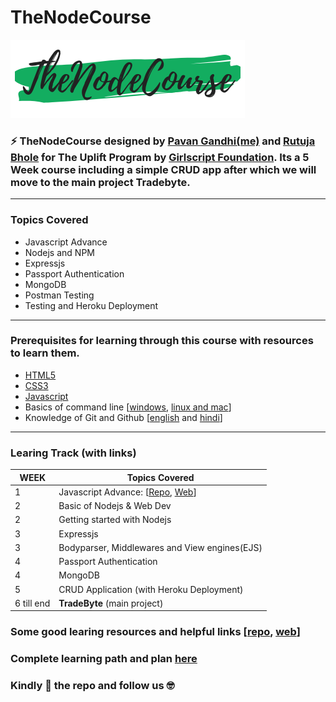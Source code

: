 # TheNodeCourse

![logo](logo.png)

### ⚡ TheNodeCourse designed by [Pavan Gandhi(me)](https://github.com/iampavangandhi) and [Rutuja Bhole](https://github.com/vectorrb) for The Uplift Program by [Girlscript Foundation](https://www.girlscript.tech/home). Its a 5 Week course including a simple CRUD app after which we will move to the main project **Tradebyte**.

---

### Topics Covered

- Javascript Advance
- Nodejs and NPM
- Expressjs
- Passport Authentication
- MongoDB
- Postman Testing
- Testing and Heroku Deployment

---

### Prerequisites for learning through this course with resources to learn them.

- [HTML5](https://youtu.be/UB1O30fR-EE)
- [CSS3](https://youtu.be/yfoY53QXEnI)
- [Javascript](https://www.youtube.com/playlist?list=PLDyQo7g0_nsX8_gZAB8KD1lL4j4halQBJ)
- Basics of command line [[windows](https://youtu.be/QISdBQDEiJ8), [linux and mac](https://youtu.be/BGjTboXjH28)]
- Knowledge of Git and Github [[english](https://youtu.be/SWYqp7iY_Tc) and [hindi](https://youtu.be/iR5WIknxdkY)]

---

### Learing Track (with links)

| WEEK       | Topics Covered                                                                                                                                                                                        |
| ---------- | ----------------------------------------------------------------------------------------------------------------------------------------------------------------------------------------------------- |
| 1          | Javascript Advance: [[Repo](https://github.com/iampavangandhi/TheNodeCourse/tree/master/01%20Javascript%20Advance), [Web](https://iampavangandhi.github.io/TheNodeCourse/01%20Javascript%20Advance/)] |
| 2          | Basic of Nodejs & Web Dev                                                                                                                                                                             |
| 2          | Getting started with Nodejs                                                                                                                                                                           |
| 3          | Expressjs                                                                                                                                                                                             |
| 3          | Bodyparser, Middlewares and View engines(EJS)                                                                                                                                                         |
| 4          | Passport Authentication                                                                                                                                                                               |
| 4          | MongoDB                                                                                                                                                                                               |
| 5          | CRUD Application (with Heroku Deployment)                                                                                                                                                             |
| 6 till end | **TradeByte** (main project)                                                                                                                                                                          |

### Some good learing resources and helpful links [[repo](https://github.com/iampavangandhi/TheNodeCourse/tree/master/resources), [web](https://iampavangandhi.github.io/TheNodeCourse/resources/)]

### Complete learning path and plan [here](https://github.com/iampavangandhi/TheNodeCourse/blob/master/Tradebyte.pdf)

### Kindly 🌟 the repo and follow us 🤓
